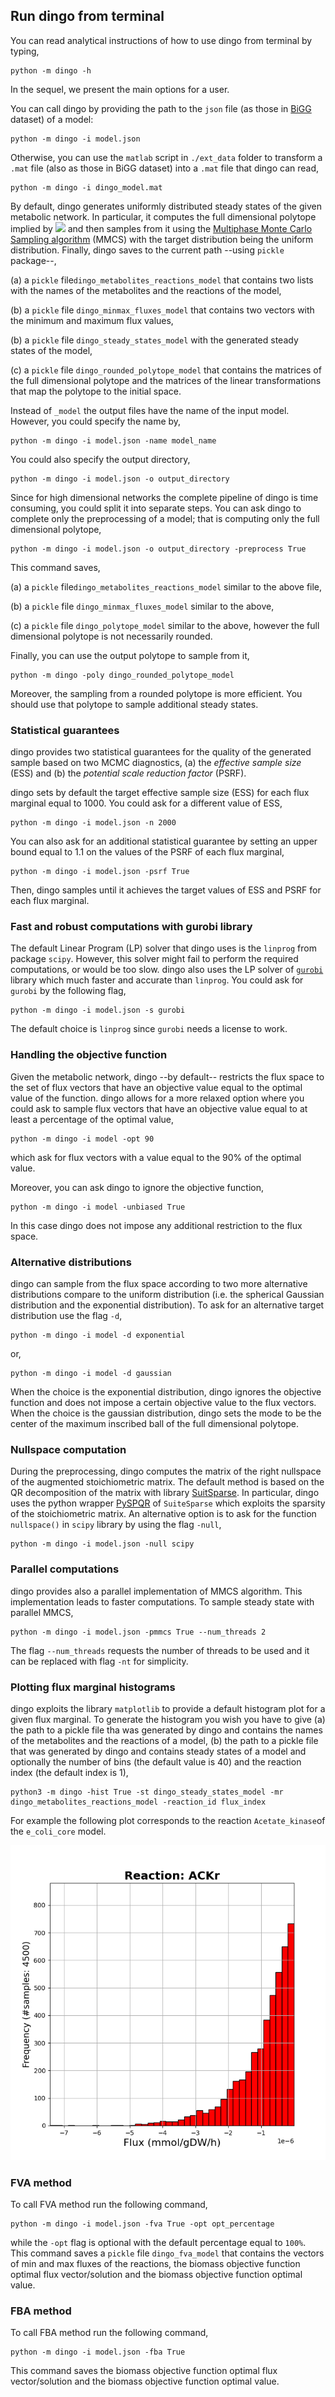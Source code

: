 ## Run dingo from terminal

You can read analytical instructions of how to use dingo from terminal by typing,

```
python -m dingo -h
```

In the sequel, we present the main options for a user.  

You can call dingo by providing the path to the `json` file (as those in [BiGG](http://bigg.ucsd.edu/models) dataset) of a model:

```
python -m dingo -i model.json
```
Otherwise, you can use the `matlab` script in `./ext_data` folder to transform a `.mat` file (also as those in BiGG dataset) into a `.mat` file that dingo can read,

```
python -m dingo -i dingo_model.mat
```

By default, dingo generates uniformly distributed steady states of the given metabolic network. In particular, it computes the full dimensional polytope implied by <img src="https://render.githubusercontent.com/render/math?math=S \cdot v=0,\ v_{lb}\leq v\leq v_{ub}"> and then samples from it using the [Multiphase Monte Carlo Sampling algorithm](https://arxiv.org/abs/2012.05503) (MMCS) with the target distribution being the uniform distribution. Finally, dingo saves to the current path --using `pickle` package--,  

(a) a `pickle` file`dingo_metabolites_reactions_model` that contains two lists with the names of the metabolites and the reactions of the model,  

(b) a `pickle` file `dingo_minmax_fluxes_model` that contains two vectors with the minimum and maximum flux values,  

(b) a `pickle` file `dingo_steady_states_model` with the generated steady states of the model,  

(c) a `pickle` file `dingo_rounded_polytope_model` that contains the matrices of the full dimensional polytope and the matrices of the linear transformations that map the polytope to the initial space.  

Instead of `_model` the output files have the name of the input model. However, you could specify the name by,

```
python -m dingo -i model.json -name model_name
```

You could also specify the output directory,  

```
python -m dingo -i model.json -o output_directory
```

Since for high dimensional networks the complete pipeline of dingo is time consuming, you could split it into separate steps.
You can ask dingo to complete only the preprocessing of a model; that is computing only the full dimensional polytope,

```
python -m dingo -i model.json -o output_directory -preprocess True
```

This command saves,  

(a) a `pickle` file`dingo_metabolites_reactions_model` similar to the above file,  

(b) a `pickle` file `dingo_minmax_fluxes_model` similar to the above,  

(c) a `pickle` file `dingo_polytope_model` similar to the above, however the full dimensional polytope is not necessarily rounded.  

Finally, you can use the output polytope to sample from it,

```
python -m dingo -poly dingo_rounded_polytope_model
```

Moreover, the sampling from a rounded polytope is more efficient. You should use that polytope to sample additional steady states.

### Statistical guarantees

dingo provides two statistical guarantees for the quality of the generated sample based on two MCMC diagnostics, (a) the *effective sample size* (ESS)  and (b) the *potential scale reduction factor* (PSRF).  

dingo sets by default the target effective sample size (ESS) for each flux marginal equal to 1000. You could ask for a different value of ESS,

```
python -m dingo -i model.json -n 2000
```

You can also ask for an additional statistical guarantee by setting an upper bound equal to 1.1 on the values of the PSRF of each flux marginal,

```
python -m dingo -i model.json -psrf True
```

Then, dingo samples until it achieves the target values of ESS and PSRF for each flux marginal.  

### Fast and robust computations with gurobi library

The default Linear Program (LP) solver that dingo uses is the `linprog` from package `scipy`. However, this solver might fail to perform the required computations, or would be too slow. dingo also uses the LP solver of [`gurobi`](https://www.gurobi.com/downloads/?campaignid=2027425882&adgroupid=77414946611&creative=406173548636&keyword=gurobi&matchtype=e&gclid=CjwKCAjwpKCDBhBPEiwAFgBzj6dqIVtvMCfl2VQEDb3t4azHbvHN5vKoqcKNtAgHC9iBTlt3kqK2aBoC7CYQAvD_BwE) library which much faster and accurate than `linprog`. You could ask for `gurobi` by the following flag,

```
python -m dingo -i model.json -s gurobi
```

The default choice is `linprog` since `gurobi` needs a license to work.



### Handling the objective function  

Given the metabolic network, dingo --by default-- restricts the flux space to the set of flux vectors that have an objective value equal to the optimal value of the function. dingo allows for a more  relaxed option where you could ask to sample flux vectors that have an objective value equal to at least a percentage of the optimal value,

```unix
python -m dingo -i model -opt 90
```

which ask for flux vectors with a value equal to the 90% of the optimal value.  



Moreover, you can ask dingo to ignore the objective function,

```
python -m dingo -i model -unbiased True
```

In this case dingo does not impose any additional restriction to the flux space.



### Alternative distributions

dingo can sample from the flux space according to two more alternative distributions compare to the uniform distribution (i.e. the spherical Gaussian distribution and the exponential distribution). To ask for an alternative target distribution use the flag `-d`,

```
python -m dingo -i model -d exponential
```

or,

```
python -m dingo -i model -d gaussian
```

When the choice is the exponential distribution, dingo ignores the objective function and does not impose a certain objective value to the flux vectors. When the choice is the gaussian distribution, dingo sets the mode to be the center of the maximum inscribed ball of the full dimensional polytope.  

### Nullspace computation

During the preprocessing, dingo computes the matrix of the right nullspace of the augmented stoichiometric matrix. The default method is based on the QR decomposition of the matrix with  library [SuitSparse](https://people.engr.tamu.edu/davis/suitesparse.html). In particular, dingo uses the python wrapper [PySPQR](https://github.com/yig/PySPQR) of `SuiteSparse` which exploits the sparsity of the stoichiometric matrix. An alternative option is to ask for the function `nullspace()` in `scipy` library by using the flag `-null`,

```
python -m dingo -i model.json -null scipy
```

### Parallel computations

dingo provides also a parallel implementation of MMCS algorithm. This implementation leads to faster computations. To sample steady state with parallel MMCS,

```
python -m dingo -i model.json -pmmcs True --num_threads 2
```

The flag `--num_threads` requests the number of threads to be used and it can be replaced with flag `-nt` for simplicity.



### Plotting flux marginal histograms

dingo exploits the library `matplotlib` to provide a default histogram plot for a given flux marginal. To generate the histogram you wish you have to give (a) the path to a pickle file tha was generated by dingo and contains the names of the metabolites and the reactions of a model, (b) the path to a pickle file that was generated by dingo and contains steady states of a model and optionally the number of bins (the default value is 40) and the reaction index (the default index is 1),

```
python3 -m dingo -hist True -st dingo_steady_states_model -mr dingo_metabolites_reactions_model -reaction_id flux_index
```

For example the following plot corresponds to the reaction `Acetate_kinase`of the `e_coli_core` model.

![histogram](../doc/e_coli_flux_histogram.png)

### FVA method

To call FVA method run the following command,

```
python -m dingo -i model.json -fva True -opt opt_percentage
```

while the `-opt` flag is optional with the default percentage equal to `100%`. This command saves a `pickle` file `dingo_fva_model` that contains the vectors of min and max fluxes of the reactions, the biomass objective function optimal flux vector/solution and the biomass objective function optimal value.



### FBA method

To call FBA method run the following command,

```
python -m dingo -i model.json -fba True
```

This command saves the biomass objective function optimal flux vector/solution and the biomass objective function optimal value.